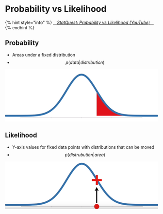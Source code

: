 # Probability vs Likelihood

{% hint style="info" %}
\_\_[_StatQuest: Probability vs Likelihood \(YouTube\)_](https://www.youtube.com/watch?v=pYxNSUDSFH4)\_\_
{% endhint %}

## Probability

* Areas under a fixed distribution
* $$p(data | distribution)$$

![Probability representation](../../.gitbook/assets/image%20%2835%29.png)

## Likelihood

* Y-axis values for fixed data points with distributions that can be moved
* $$p(distrubution | area)$$

![Likelihood representation](../../.gitbook/assets/image%20%2874%29.png)

